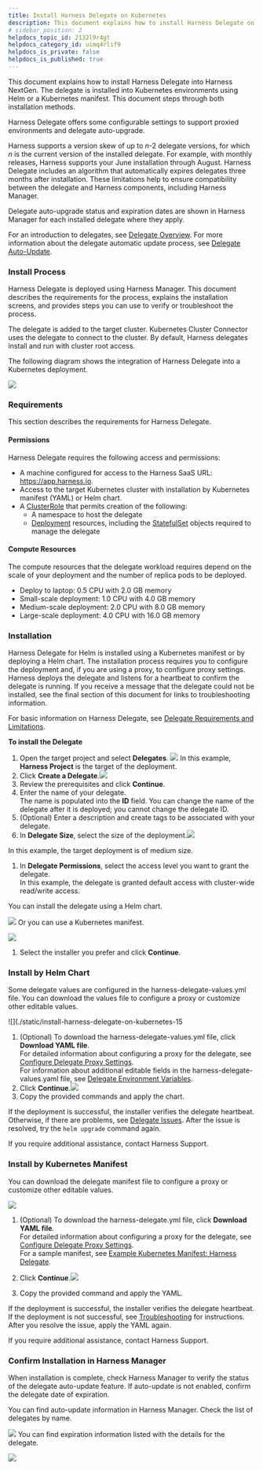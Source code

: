 ```yaml
---
title: Install Harness Delegate on Kubernetes
description: This document explains how to install Harness Delegate on Kubernetes using a Helm chart or a Kubernetes manifest.
# sidebar_position: 2
helpdocs_topic_id: 2132l9r4gt
helpdocs_category_id: uimq4rlif9
helpdocs_is_private: false
helpdocs_is_published: true
---
```


This document explains how to install Harness Delegate into Harness NextGen. The delegate is installed into Kubernetes environments using Helm or a Kubernetes manifest. This document steps through both installation methods.

Harness Delegate offers some configurable settings to support proxied environments and delegate auto-upgrade.

Harness supports a version skew of up to *n*-2 delegate versions, for which *n* is the current version of the installed delegate. For example, with monthly releases, Harness supports your June installation through August. Harness Delegate includes an algorithm that automatically expires delegates three months after installation. These limitations help to ensure compatibility between the delegate and Harness components, including Harness Manager.

Delegate auto-upgrade status and expiration dates are shown in Harness Manager for each installed delegate where they apply.

For an introduction to delegates, see [Delegate Overview](../delegates-overview.md). For more information about the delegate automatic update process, see [Delegate Auto-Update](../delegate-guide/delegate-auto-update.md).

### Install Process

Harness Delegate is deployed using Harness Manager. This document describes the requirements for the process, explains the installation screens, and provides steps you can use to verify or troubleshoot the process.

The delegate is added to the target cluster. Kubernetes Cluster Connector uses the delegate to connect to the cluster. By default, Harness delegates install and run with cluster root access.

The following diagram shows the integration of Harness Delegate into a Kubernetes deployment.

![](./static/install-harness-delegate-on-kubernetes-09.png)
### Requirements

This section describes the requirements for Harness Delegate.

#### Permissions

Harness Delegate requires the following access and permissions:

* A machine configured for access to the Harness SaaS URL: <https://app.harness.io>.
* Access to the target Kubernetes cluster with installation by Kubernetes manifest (YAML) or Helm chart.
* A [ClusterRole](https://kubernetes.io/docs/reference/access-authn-authz/rbac/) that permits creation of the following:
	+ A namespace to host the delegate
	+ [Deployment](https://kubernetes.io/docs/reference/kubernetes-api/workload-resources/deployment-v1/) resources, including the [StatefulSet](https://kubernetes.io/docs/reference/kubernetes-api/workload-resources/stateful-set-v1/) objects required to manage the delegate

#### Compute Resources

The compute resources that the delegate workload requires depend on the scale of your deployment and the number of replica pods to be deployed.

* Deploy to laptop: 0.5 CPU with 2.0 GB memory
* Small-scale deployment: 1.0 CPU with 4.0 GB memory
* Medium-scale deployment: 2.0 CPU with 8.0 GB memory
* Large-scale deployment: 4.0 CPU with 16.0 GB memory

### Installation

Harness Delegate for Helm is installed using a Kubernetes manifest or by deploying a Helm chart. The installation process requires you to configure the deployment and, if you are using a proxy, to configure proxy settings. Harness deploys the delegate and listens for a heartbeat to confirm the delegate is running. If you receive a message that the delegate could not be installed, see the final section of this document for links to troubleshooting information.

For basic information on Harness Delegate, see [Delegate Requirements and Limitations](../delegates-overview.md).

**To install the Delegate**

1. Open the target project and select **Delegates**. ![](./static/install-harness-delegate-on-kubernetes-10.png)
In this example, **Harness Project** is the target of the deployment.
2. Click **Create a Delegate**.![](./static/install-harness-delegate-on-kubernetes-11.png)
3. Review the prerequisites and click **Continue**.
4. Enter the name of your delegate.  
The name is populated into the **ID** field. You can change the name of the delegate after it is deployed; you cannot change the delegate ID.
5. (Optional) Enter a description and create tags to be associated with your delegate.
6. In **Delegate Size**, select the size of the deployment.![](./static/install-harness-delegate-on-kubernetes-12.png)

In this example, the target deployment is of medium size.

1. In **Delegate Permissions**, select the access level you want to grant the delegate.   
In this example, the delegate is granted default access with cluster-wide read/write access.

You can install the delegate using a Helm chart.

![](./static/install-harness-delegate-on-kubernetes-13.png)
Or you can use a Kubernetes manifest.

![](./static/install-harness-delegate-on-kubernetes-14.png)
1. Select the installer you prefer and click **Continue**.

### Install by Helm Chart

Some delegate values are configured in the harness-delegate-values.yml file. You can download the values file to configure a proxy or customize other editable values.

![](./static/install-harness-delegate-on-kubernetes-15
1. (Optional) To download the harness-delegate-values.yml file, click **Download YAML file**.  
For detailed information about configuring a proxy for the delegate, see [Configure Delegate Proxy Settings](../delegate-guide/configure-delegate-proxy-settings.md).  
For information about additional editable fields in the harness-delegate-values.yaml file, see [Delegate Environment Variables](../delegate-reference/delegate-environment-variables.md).
2. Click **Continue**.![](./static/install-harness-delegate-on-kubernetes-16.png)
3. Copy the provided commands and apply the chart.

If the deployment is successful, the installer verifies the delegate heartbeat. Otherwise, if there are problems, see [Delegate Issues](https://docs.harness.io/article/jzklic4y2j-troubleshooting#delegate_issues). After the issue is resolved, try the `helm upgrade` command again.

If you require additional assistance, contact Harness Support.

### Install by Kubernetes Manifest

You can download the delegate manifest file to configure a proxy or customize other editable values.

![](./static/install-harness-delegate-on-kubernetes-17.png)
1. (Optional) To download the harness-delegate.yml file, click **Download YAML file**.  
For detailed information about configuring a proxy for the delegate, see [Configure Delegate Proxy Settings](../delegate-guide/configure-delegate-proxy-settings.md).  
For a sample manifest, see [Example Kubernetes Manifest: Harness Delegate](../delegate-reference/example-kubernetes-manifest-harness-delegate.md).
2. Click **Continue**.![](./static/install-harness-delegate-on-kubernetes-18.png)

1. Copy the provided command and apply the YAML.

If the deployment is successful, the installer verifies the delegate heartbeat. If the deployment is not successful, see [Troubleshooting](https://docs.harness.io/article/jzklic4y2j) for instructions. After you resolve the issue, apply the YAML again.

If you require additional assistance, contact Harness Support.

### Confirm Installation in Harness Manager

When installation is complete, check Harness Manager to verify the status of the delegate auto-update feature. If auto-update is not enabled, confirm the delegate date of expiration.

You can find auto-update information in Harness Manager. Check the list of delegates by name.

![](./static/install-harness-delegate-on-kubernetes-19.png)
You can find expiration information listed with the details for the delegate.

![](./static/install-harness-delegate-on-kubernetes-20.png)